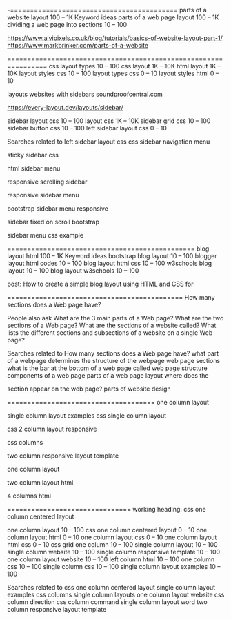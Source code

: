 -==========================================
parts of a website layout
100 – 1K
Keyword ideas
parts of a web page layout
100 – 1K
dividing a web page into sections
10 – 100

https://www.alvipixels.co.uk/blog/tutorials/basics-of-website-layout-part-1/
https://www.markbrinker.com/parts-of-a-website

================================================================
css layout types
10 – 100
css layout
1K – 10K
html layout
1K – 10K
layout styles css
10 – 100
layout types css
0 – 10
layout styles html
0 – 10




layouts	
websites with sidebars
soundproofcentral.com


https://every-layout.dev/layouts/sidebar/

sidebar layout css
10 – 100
layout css
1K – 10K
sidebar grid css
10 – 100
sidebar button css
10 – 100
left sidebar layout css
0 – 10


Searches related to left sidebar layout css
css sidebar navigation menu

sticky sidebar css

html sidebar menu

responsive scrolling sidebar

responsive sidebar menu

bootstrap sidebar menu responsive

sidebar fixed on scroll bootstrap

sidebar menu css example


===============================================
blog layout html
100 – 1K
Keyword ideas
bootstrap blog layout
10 – 100
blogger layout html codes
10 – 100
blog layout html css
10 – 100
w3schools blog layout
10 – 100
blog layout w3schools
10 – 100


post:
How to create a simple blog layout using HTML and CSS for 


============================================
How many sections does a Web page have?

People also ask
What are the 3 main parts of a Web page?
What are the two sections of a Web page?
What are the sections of a website called?
What lists the different sections and subsections of a website on a single Web page?

Searches related to How many sections does a Web page have?
what part of a webpage determines the structure of the webpage
web page sections
what is the bar at the bottom of a web page called
web page structure
components of a web page
parts of a web page layout
where does the <main> section appear on the web page?
parts of website design

=====================================
one column layout


single column layout examples
css single column layout

css 2 column layout responsive

css columns

two column responsive layout template

one column layout

two column layout html

4 columns html

===============================
working heading: css one column centered layout

one column layout
10 – 100
css one column centered layout
0 – 10
one column layout html
0 – 10
one column layout css
0 – 10
one column layout html css
0 – 10
css grid one column
10 – 100
single column layout
10 – 100
single column website
10 – 100
single column responsive template
10 – 100
one column layout website
10 – 100
left column html
10 – 100
one column css
10 – 100
single column css
10 – 100
single column layout examples
10 – 100

Searches related to css one column centered layout
single column layout examples
css columns
single column layouts
one column layout website
css column direction
css column command
single column layout word
two column responsive layout template



